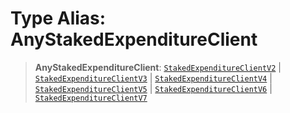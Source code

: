 # Type Alias: AnyStakedExpenditureClient

> **AnyStakedExpenditureClient**: [`StakedExpenditureClientV2`](../interfaces/StakedExpenditureClientV2.md) \| [`StakedExpenditureClientV3`](../interfaces/StakedExpenditureClientV3.md) \| [`StakedExpenditureClientV4`](../interfaces/StakedExpenditureClientV4.md) \| [`StakedExpenditureClientV5`](../interfaces/StakedExpenditureClientV5.md) \| [`StakedExpenditureClientV6`](../interfaces/StakedExpenditureClientV6.md) \| [`StakedExpenditureClientV7`](../interfaces/StakedExpenditureClientV7.md)
